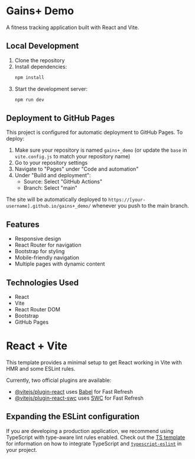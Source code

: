 # Gains+ Demo

A fitness tracking application built with React and Vite.

## Local Development

1. Clone the repository
2. Install dependencies:
   ```bash
   npm install
   ```
3. Start the development server:
   ```bash
   npm run dev
   ```

## Deployment to GitHub Pages

This project is configured for automatic deployment to GitHub Pages. To deploy:

1. Make sure your repository is named `gains+_demo` (or update the `base` in `vite.config.js` to match your repository name)
2. Go to your repository settings
3. Navigate to "Pages" under "Code and automation"
4. Under "Build and deployment":
   - Source: Select "GitHub Actions"
   - Branch: Select "main"

The site will be automatically deployed to `https://[your-username].github.io/gains+_demo/` whenever you push to the main branch.

## Features

- Responsive design
- React Router for navigation
- Bootstrap for styling
- Mobile-friendly navigation
- Multiple pages with dynamic content

## Technologies Used

- React
- Vite
- React Router DOM
- Bootstrap
- GitHub Pages

# React + Vite

This template provides a minimal setup to get React working in Vite with HMR and some ESLint rules.

Currently, two official plugins are available:

- [@vitejs/plugin-react](https://github.com/vitejs/vite-plugin-react/blob/main/packages/plugin-react) uses [Babel](https://babeljs.io/) for Fast Refresh
- [@vitejs/plugin-react-swc](https://github.com/vitejs/vite-plugin-react/blob/main/packages/plugin-react-swc) uses [SWC](https://swc.rs/) for Fast Refresh

## Expanding the ESLint configuration

If you are developing a production application, we recommend using TypeScript with type-aware lint rules enabled. Check out the [TS template](https://github.com/vitejs/vite/tree/main/packages/create-vite/template-react-ts) for information on how to integrate TypeScript and [`typescript-eslint`](https://typescript-eslint.io) in your project.

 
